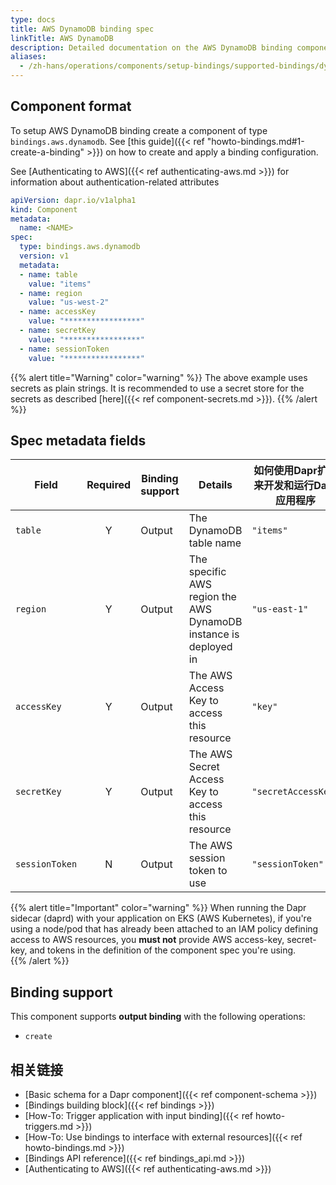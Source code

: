 ```yaml
---
type: docs
title: AWS DynamoDB binding spec
linkTitle: AWS DynamoDB
description: Detailed documentation on the AWS DynamoDB binding component
aliases:
  - /zh-hans/operations/components/setup-bindings/supported-bindings/dynamodb/
---
```


## Component format

To setup AWS DynamoDB binding create a component of type `bindings.aws.dynamodb`. See [this guide]({{< ref "howto-bindings.md#1-create-a-binding" >}}) on how to create and apply a binding configuration.

See [Authenticating to AWS]({{< ref authenticating-aws.md >}}) for information about authentication-related attributes

```yaml
apiVersion: dapr.io/v1alpha1
kind: Component
metadata:
  name: <NAME>
spec:
  type: bindings.aws.dynamodb
  version: v1
  metadata:
  - name: table
    value: "items"
  - name: region
    value: "us-west-2"
  - name: accessKey
    value: "*****************"
  - name: secretKey
    value: "*****************"
  - name: sessionToken
    value: "*****************"
```

{{% alert title="Warning" color="warning" %}}
The above example uses secrets as plain strings. It is recommended to use a secret store for the secrets as described [here]({{< ref component-secrets.md >}}).
{{% /alert %}}

## Spec metadata fields

| Field          | Required | Binding support | Details                                                          | 如何使用Dapr扩展来开发和运行Dapr应用程序 |
| -------------- | :------: | --------------- | ---------------------------------------------------------------- | ------------------------ |
| `table`        |     Y    | Output          | The DynamoDB table name                                          | `"items"`                |
| `region`       |     Y    | Output          | The specific AWS region the AWS DynamoDB instance is deployed in | `"us-east-1"`            |
| `accessKey`    |     Y    | Output          | The AWS Access Key to access this resource                       | `"key"`                  |
| `secretKey`    |     Y    | Output          | The AWS Secret Access Key to access this resource                | `"secretAccessKey"`      |
| `sessionToken` |     N    | Output          | The AWS session token to use                                     | `"sessionToken"`         |

{{% alert title="Important" color="warning" %}}
When running the Dapr sidecar (daprd) with your application on EKS (AWS Kubernetes), if you're using a node/pod that has already been attached to an IAM policy defining access to AWS resources, you **must not** provide AWS access-key, secret-key, and tokens in the definition of the component spec you're using.\
{{% /alert %}}

## Binding support

This component supports **output binding** with the following operations:

- `create`

## 相关链接

- [Basic schema for a Dapr component]({{< ref component-schema >}})
- [Bindings building block]({{< ref bindings >}})
- [How-To: Trigger application with input binding]({{< ref howto-triggers.md >}})
- [How-To: Use bindings to interface with external resources]({{< ref howto-bindings.md >}})
- [Bindings API reference]({{< ref bindings_api.md >}})
- [Authenticating to AWS]({{< ref authenticating-aws.md >}})

